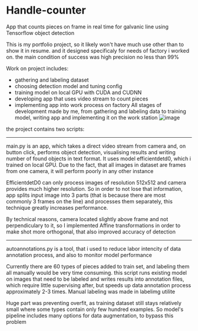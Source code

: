 # Handle-counter
  App that counts pieces on frame in real time for galvanic line using Tensorflow object detection

  This is my portfolio project, so it likely won't have much use other than to show it in resume.
and it designed specificaly for needs of factory i worked on. the main condition of success was high precision no less than 99%
  
  Work on project includes:
  - gathering and labeling dataset
  - choosing detection model and tuning config
  - training model on local GPU with CUDA and CUDNN
  - developing app that uses video stream to count pieces
  - implementing app into work process on factory
  All stages of development made by me, from gathering and labeling data to training model, writing app and implementing it on the work station
  ![image](https://github.com/haghehog-hee/Handle-counter/assets/110155576/4c4ef8b7-9539-460d-b9b3-37b665f05407)

the project contains two scripts: 
________________________________________________________________________________________________________________________
  main.py is an app, which takes a direct video stream from camera and, on button click, performs object detection, 
visualising results and writing number of found objects in text format. It uses model efficientdetd0, which i trained on local GPU.
Due to the fact, that all images in dataset are frames from one camera, it will perform poorly in any other instance
  
  EfficientdetD0 can only process images of resolution 512x512 and camera provides much higher resolution. So in order to not lose that information, 
app splits input image into 3 parts (that is because there are most commonly 3 frames on the line) and processes them separately, this technique greatly increases performance.
  
  By technical reasons, camera located slightly above frame and not perpendiculary to it, so I implemented Affine transformations in order to make shot more orthogonal,
that also improved accuracy of detection
________________________________________________________________________________________________________________________
  autoannotations.py is a tool, that i used to reduce labor intencity of data annotation process, and also to monitor model performance

Currently there are 60 types of pieces added to train set, and labeling them all manually would be very time consuming.
this script runs existing model on images that need to be labeled and writes results into annotation files, which require little supervising after,
but speeds up data annotation process approximately 2-3 times.
  Manual labeling was made in labelimg utilite
  
  Huge part was preventing overfit, as training dataset still stays relatively small where some types contain only few hundred examples.
  So model's pipeline includes many options for data augmentation, to bypass this problem
